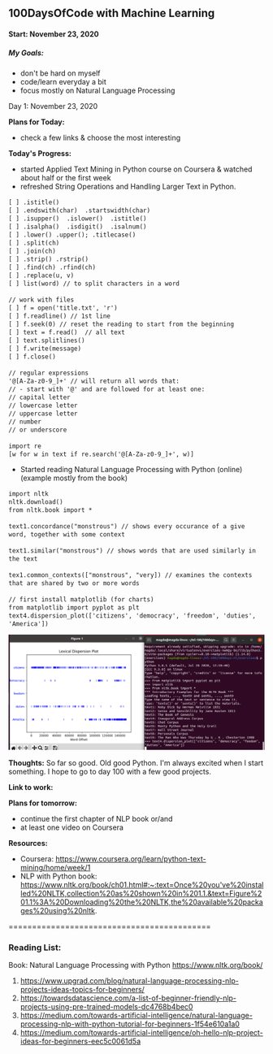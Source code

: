 ## 100DaysOfCode with Machine Learning 

#### Start: November 23, 2020

##### My Goals:
* don't be hard on myself
* code/learn everyday a bit
* focus mostly on Natural Language Processing 

Day 1: November 23, 2020

**Plans for Today:**
* check a few links & choose the most interesting

**Today's Progress:**
* started Applied Text Mining in Python course on Coursera & watched about half or the first week
* refreshed String Operations and Handling Larger Text in Python.

```
[ ] .istitle()
[ ] .endswith(char)  .startswidth(char)
[ ] .isupper()  .islower()  .istitle()
[ ] .isalpha()  .isdigit()  .isalnum() 
[ ] .lower() .upper(); .titlecase()
[ ] .split(ch)
[ ] .join(ch)
[ ] .strip() .rstrip()
[ ] .find(ch) .rfind(ch)
[ ] .replace(u, v)
[ ] list(word) // to split characters in a word

// work with files
[ ] f = open('title.txt', 'r')
[ ] f.readline() // 1st line
[ ] f.seek(0) // reset the reading to start from the beginning
[ ] text = f.read()  // all text
[ ] text.splitlines()
[ ] f.write(message)
[ ] f.close()

// regular expressions
'@[A-Za-z0-9_]+' // will return all words that:
// - start with '@' and are followed for at least one:
// capital letter
// lowercase letter
// uppercase letter
// number
// or underscore

import re
[w for w in text if re.search('@[A-Za-z0-9_]+', w)]
```

* Started reading Natural Language Processing with Python (online) (example mostly from the book)
```
import nltk
nltk.download()
from nltk.book import *

text1.concordance("monstrous") // shows every occurance of a give word, together with some context

text1.similar("monstrous") // shows words that are used similarly in the text

tex1.common_contexts(["monstrous", "very]) // examines the contexts that are shared by two or more words 

// first install matplotlib (for charts)
from matplotlib import pyplot as plt 
text4.dispersion_plot(['citizens', 'democracy', 'freedom', 'duties', 'America'])
```

![nltk-dispersion-plot](images/nltk-dispersion-plot.png)


**Thoughts:**
So far so good. Old good Python. I'm always excited when I start something. I hope to go to day 100 with a few good projects. 

**Link to work:**

**Plans for tomorrow:**
* continue the first chapter of NLP book
or/and
* at least one video on Coursera

**Resources:** 
* Coursera: https://www.coursera.org/learn/python-text-mining/home/week/1
* NLP with Python book: https://www.nltk.org/book/ch01.html#:~:text=Once%20you've%20installed%20NLTK,collection%20as%20shown%20in%201.1.&text=Figure%201.1%3A%20Downloading%20the%20NLTK,the%20available%20packages%20using%20nltk.

===========================================

### Reading List:

Book: Natural Language Processing with Python https://www.nltk.org/book/

1. https://www.upgrad.com/blog/natural-language-processing-nlp-projects-ideas-topics-for-beginners/
2. https://towardsdatascience.com/a-list-of-beginner-friendly-nlp-projects-using-pre-trained-models-dc4768b4bec0
3. https://medium.com/towards-artificial-intelligence/natural-language-processing-nlp-with-python-tutorial-for-beginners-1f54e610a1a0
4. https://medium.com/towards-artificial-intelligence/oh-hello-nlp-project-ideas-for-beginners-eec5c0061d5a

<!-- Template
### Day 0: August , 2019

**Plans for Today:**

**Today's Progress:**

**Thoughts:**

**Link to work:**

**Plans for tomorrow:**

**Resources:** --> 
